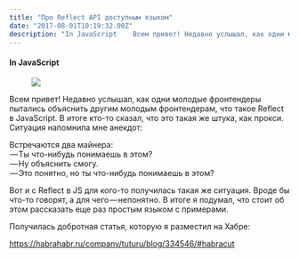 ```yaml
---
title: "Про Reflect API доступным языком"
date: "2017-08-01T10:19:32.00Z"
description: "In JavaScript    Всем привет! Недавно услышал, как одни молодые фронтендеры пытались объяснить другим молодым фронтендерам, что "
---
```


<!--kg-card-begin: html--><h4>In JavaScript</h4>
<figure>
<p><img data-width="800" data-height="161" src="https://cdn-images-1.medium.com/max/800/1*qzERqjRQEAoaK_pUA1LhYw.jpeg"><br />
</figure>
<p>Всем привет! Недавно услышал, как одни молодые фронтендеры пытались объяснить другим молодым фронтендерам, что такое Reflect в JavaScript. В итоге кто-то сказал, что это такая же штука, как прокси. Ситуация напомнила мне анекдот:</p>
<p>Встречаются два майнера:<br /> — Ты что-нибудь понимаешь в этом?<br /> — Ну объяснить смогу.<br /> — Это понятно, но ты что-нибудь понимаешь в этом?</p>
<p>Вот и с Reflect в JS для кого-то получилась такая же ситуация. Вроде бы что-то говорят, а для чего — непонятно. В итоге я подумал, что стоит об этом рассказать еще раз простым языком с примерами.</p>
<p>Получилась добротная статья, которую я разместил на Хабре:</p>
<p><a href="https://habrahabr.ru/company/tuturu/blog/334546/#habracut">https://habrahabr.ru/company/tuturu/blog/334546/#habracut</a></p>
<!--kg-card-end: html-->

